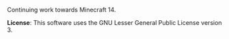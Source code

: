 Continuing work towards Minecraft 14.

**License**:
This software uses the GNU Lesser General Public License version 3.
